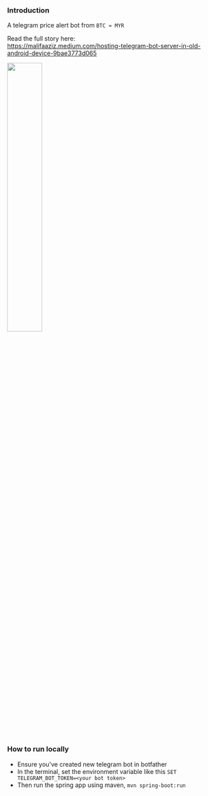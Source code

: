 ### Introduction
A telegram price alert bot from `BTC ≈ MYR`

Read the full story here:\
https://malifaaziz.medium.com/hosting-telegram-bot-server-in-old-android-device-9bae3773d065

<img src="https://miro.medium.com/max/1182/1*TUKRyy5jYJ858oNpQ_EEOA.jpeg" width="40%" target="_blank" />

### How to run locally
- Ensure you've created new telegram bot in botfather
- In the terminal, set the environment variable like this `SET TELEGRAM_BOT_TOKEN=<your bot token>`
- Then run the spring app using maven, `mvn spring-boot:run`

